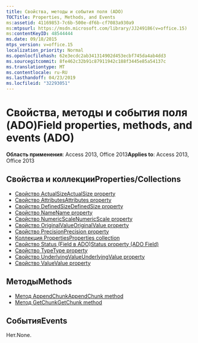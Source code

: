 ```yaml
---
title: Свойства, методы и события поля (ADO)
TOCTitle: Properties, Methods, and Events
ms:assetid: 41169853-7c6b-500e-df6b-cf7083a930a9
ms:mtpsurl: https://msdn.microsoft.com/library/JJ249186(v=office.15)
ms:contentKeyID: 48544444
ms.date: 09/18/2015
mtps_version: v=office.15
localization_priority: Normal
ms.openlocfilehash: 62e3ecdc2ab341314902d453ecbf745da4ab4dd3
ms.sourcegitcommit: 8fe462c32b91c87911942c188f3445e85a54137c
ms.translationtype: MT
ms.contentlocale: ru-RU
ms.lasthandoff: 04/23/2019
ms.locfileid: "32293051"
---
```

# <a name="field-properties-methods-and-events-ado"></a><span data-ttu-id="71ef8-102">Свойства, методы и события поля (ADO)</span><span class="sxs-lookup"><span data-stu-id="71ef8-102">Field properties, methods, and events (ADO)</span></span>

<span data-ttu-id="71ef8-103">**Область применения**: Access 2013, Office 2013</span><span class="sxs-lookup"><span data-stu-id="71ef8-103">**Applies to**: Access 2013, Office 2013</span></span>

## <a name="propertiescollections"></a><span data-ttu-id="71ef8-104">Свойства и коллекции</span><span class="sxs-lookup"><span data-stu-id="71ef8-104">Properties/Collections</span></span>

- [<span data-ttu-id="71ef8-105">Свойство ActualSize</span><span class="sxs-lookup"><span data-stu-id="71ef8-105">ActualSize property</span></span>](actualsize-property-ado.md)
- [<span data-ttu-id="71ef8-106">Свойство Attributes</span><span class="sxs-lookup"><span data-stu-id="71ef8-106">Attributes property</span></span>](attributes-property-ado.md)
- [<span data-ttu-id="71ef8-107">Свойство DefinedSize</span><span class="sxs-lookup"><span data-stu-id="71ef8-107">DefinedSize property</span></span>](definedsize-property-ado.md)
- [<span data-ttu-id="71ef8-108">Свойство Name</span><span class="sxs-lookup"><span data-stu-id="71ef8-108">Name property</span></span>](name-property-ado.md)
- [<span data-ttu-id="71ef8-109">Свойство NumericScale</span><span class="sxs-lookup"><span data-stu-id="71ef8-109">NumericScale property</span></span>](numericscale-property-ado.md)
- [<span data-ttu-id="71ef8-110">Свойство OriginalValue</span><span class="sxs-lookup"><span data-stu-id="71ef8-110">OriginalValue property</span></span>](originalvalue-property-ado.md)
- [<span data-ttu-id="71ef8-111">Свойство Precision</span><span class="sxs-lookup"><span data-stu-id="71ef8-111">Precision property</span></span>](precision-property-ado.md)
- [<span data-ttu-id="71ef8-112">Коллекция Properties</span><span class="sxs-lookup"><span data-stu-id="71ef8-112">Properties collection</span></span>](properties-collection-ado.md)
- [<span data-ttu-id="71ef8-113">Свойство Status (Field в ADO)</span><span class="sxs-lookup"><span data-stu-id="71ef8-113">Status property (ADO Field)</span></span>](status-property-ado-field.md)
- [<span data-ttu-id="71ef8-114">Свойство Type</span><span class="sxs-lookup"><span data-stu-id="71ef8-114">Type property</span></span>](type-property-ado.md)
- [<span data-ttu-id="71ef8-115">Свойство UnderlyingValue</span><span class="sxs-lookup"><span data-stu-id="71ef8-115">UnderlyingValue property</span></span>](underlyingvalue-property-ado.md)
- [<span data-ttu-id="71ef8-116">Свойство Value</span><span class="sxs-lookup"><span data-stu-id="71ef8-116">Value property</span></span>](value-property-ado.md)


## <a name="methods"></a><span data-ttu-id="71ef8-117">Методы</span><span class="sxs-lookup"><span data-stu-id="71ef8-117">Methods</span></span>

- [<span data-ttu-id="71ef8-118">Метод AppendChunk</span><span class="sxs-lookup"><span data-stu-id="71ef8-118">AppendChunk method</span></span>](appendchunk-method-ado.md)
- [<span data-ttu-id="71ef8-119">Метод GetChunk</span><span class="sxs-lookup"><span data-stu-id="71ef8-119">GetChunk method</span></span>](getchunk-method-ado.md)

## <a name="events"></a><span data-ttu-id="71ef8-120">События</span><span class="sxs-lookup"><span data-stu-id="71ef8-120">Events</span></span>

<span data-ttu-id="71ef8-121">Нет.</span><span class="sxs-lookup"><span data-stu-id="71ef8-121">None.</span></span>


